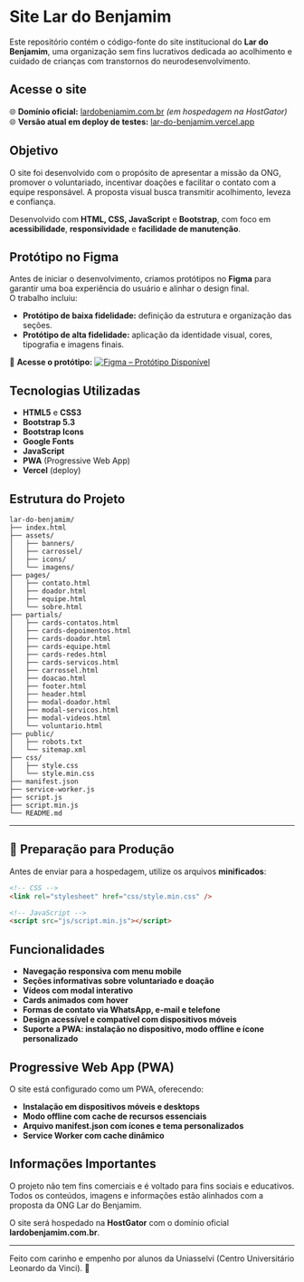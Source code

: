 # Site Lar do Benjamim

Este repositório contém o código-fonte do site institucional do **Lar do Benjamim**,
uma organização sem fins lucrativos dedicada ao acolhimento e cuidado de crianças
com transtornos do neurodesenvolvimento.

## Acesse o site

🌐 **Domínio oficial:** [lardobenjamim.com.br](https://lardobenjamim.com.br) _(em hospedagem na HostGator)_  
🌐 **Versão atual em deploy de testes:** [lar-do-benjamim.vercel.app](https://lar-do-benjamim.vercel.app/)

## Objetivo

O site foi desenvolvido com o propósito de apresentar a missão da ONG, promover o voluntariado,
incentivar doações e facilitar o contato com a equipe responsável.
A proposta visual busca transmitir acolhimento, leveza e confiança.

Desenvolvido com **HTML, CSS, JavaScript** e **Bootstrap**, com foco em **acessibilidade**, **responsividade** e **facilidade de manutenção**.

## Protótipo no Figma

Antes de iniciar o desenvolvimento, criamos protótipos no **Figma** para garantir uma boa experiência do usuário e alinhar o design final.  
O trabalho incluiu:

- **Protótipo de baixa fidelidade:** definição da estrutura e organização das seções.
- **Protótipo de alta fidelidade:** aplicação da identidade visual, cores, tipografia e imagens finais.

🔗 **Acesse o protótipo:** [![Figma – Protótipo Disponível](https://img.shields.io/badge/Figma–Prot%C3%B3tipo%20Dispon%C3%ADvel-blueviolet?style=for-the-badge&logo=figma)](https://www.figma.com/design/t7vVJirwvWAEDmVuj0Mfy4/Prot%C3%B3tipo-Lar-do-Benjamim?node-id=444-18&m=dev&t=euT6FYAvOpqtBGyi-1)

## Tecnologias Utilizadas

- **HTML5** e **CSS3**
- **Bootstrap 5.3**
- **Bootstrap Icons**
- **Google Fonts**
- **JavaScript**
- **PWA** (Progressive Web App)
- **Vercel** (deploy)

## Estrutura do Projeto

```
lar-do-benjamim/
├── index.html
├── assets/
│   ├── banners/
│   ├── carrossel/
│   ├── icons/
│   └── imagens/
├── pages/
│   ├── contato.html
│   ├── doador.html
│   ├── equipe.html
│   └── sobre.html
├── partials/
│   ├── cards-contatos.html
│   ├── cards-depoimentos.html
│   ├── cards-doador.html
│   ├── cards-equipe.html
│   ├── cards-redes.html
│   ├── cards-servicos.html
│   ├── carrossel.html
│   ├── doacao.html
│   ├── footer.html
│   ├── header.html
│   ├── modal-doador.html
│   ├── modal-servicos.html
│   ├── modal-videos.html
│   └── voluntario.html
├── public/
│   ├── robots.txt
│   └── sitemap.xml
├── css/
│   ├── style.css
│   └── style.min.css
├── manifest.json
├── service-worker.js
├── script.js
├── script.min.js
└── README.md
```

---

## 🚀 Preparação para Produção

Antes de enviar para a hospedagem, utilize os arquivos **minificados**:

```html
<!-- CSS -->
<link rel="stylesheet" href="css/style.min.css" />

<!-- JavaScript -->
<script src="js/script.min.js"></script>
```

## Funcionalidades

- **Navegação responsiva com menu mobile**
- **Seções informativas sobre voluntariado e doação**
- **Vídeos com modal interativo**
- **Cards animados com hover**
- **Formas de contato via WhatsApp, e-mail e telefone**
- **Design acessível e compatível com dispositivos móveis**
- **Suporte a PWA: instalação no dispositivo, modo offline e ícone personalizado**

## Progressive Web App (PWA)

O site está configurado como um PWA, oferecendo:

- **Instalação em dispositivos móveis e desktops**
- **Modo offline com cache de recursos essenciais**
- **Arquivo manifest.json com ícones e tema personalizados**
- **Service Worker com cache dinâmico**

## Informações Importantes

O projeto não tem fins comerciais e é voltado para fins sociais e educativos.  
Todos os conteúdos, imagens e informações estão alinhados com a proposta da ONG Lar do Benjamim.

O site será hospedado na **HostGator** com o domínio oficial **lardobenjamim.com.br**.

---

Feito com carinho e empenho por alunos da Uniasselvi (Centro Universitário Leonardo da Vinci). 💛
